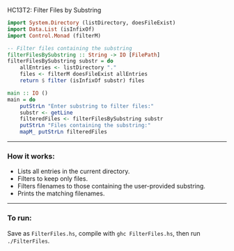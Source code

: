 HC13T2: Filter Files by Substring

```haskell
import System.Directory (listDirectory, doesFileExist)
import Data.List (isInfixOf)
import Control.Monad (filterM)

-- Filter files containing the substring
filterFilesBySubstring :: String -> IO [FilePath]
filterFilesBySubstring substr = do
    allEntries <- listDirectory "."
    files <- filterM doesFileExist allEntries
    return $ filter (isInfixOf substr) files

main :: IO ()
main = do
    putStrLn "Enter substring to filter files:"
    substr <- getLine
    filteredFiles <- filterFilesBySubstring substr
    putStrLn "Files containing the substring:"
    mapM_ putStrLn filteredFiles
```

---

### How it works:

* Lists all entries in the current directory.
* Filters to keep only files.
* Filters filenames to those containing the user-provided substring.
* Prints the matching filenames.

---

### To run:

Save as `FilterFiles.hs`, compile with `ghc FilterFiles.hs`, then run `./FilterFiles`.
